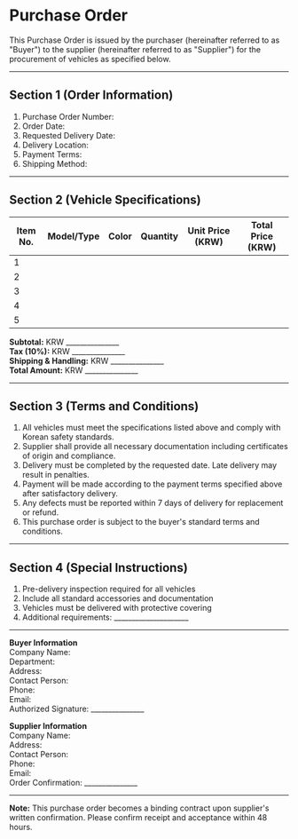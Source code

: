 # Purchase Order

This Purchase Order is issued by the purchaser (hereinafter referred to as "Buyer") to the supplier (hereinafter referred to as "Supplier") for the procurement of vehicles as specified below.

---

## Section 1 (Order Information)
1. Purchase Order Number:  
2. Order Date:  
3. Requested Delivery Date:  
4. Delivery Location:  
5. Payment Terms:  
6. Shipping Method:  

---

## Section 2 (Vehicle Specifications)
| Item No. | Model/Type | Color | Quantity | Unit Price (KRW) | Total Price (KRW) |
|----------|------------|-------|----------|------------------|-------------------|
| 1        |            |       |          |                  |                   |
| 2        |            |       |          |                  |                   |
| 3        |            |       |          |                  |                   |
| 4        |            |       |          |                  |                   |
| 5        |            |       |          |                  |                   |

**Subtotal:** KRW _______________  
**Tax (10%):** KRW _______________  
**Shipping & Handling:** KRW _______________  
**Total Amount:** KRW _______________

---

## Section 3 (Terms and Conditions)
1. All vehicles must meet the specifications listed above and comply with Korean safety standards.
2. Supplier shall provide all necessary documentation including certificates of origin and compliance.
3. Delivery must be completed by the requested date. Late delivery may result in penalties.
4. Payment will be made according to the payment terms specified above after satisfactory delivery.
5. Any defects must be reported within 7 days of delivery for replacement or refund.
6. This purchase order is subject to the buyer's standard terms and conditions.

---

## Section 4 (Special Instructions)
1. Pre-delivery inspection required for all vehicles
2. Include all standard accessories and documentation
3. Vehicles must be delivered with protective covering
4. Additional requirements: _____________________

---

**Buyer Information**  
Company Name:  
Department:  
Address:  
Contact Person:  
Phone:  
Email:  
Authorized Signature: _______________

**Supplier Information**  
Company Name:  
Address:  
Contact Person:  
Phone:  
Email:  
Order Confirmation: _______________

---

**Note:** This purchase order becomes a binding contract upon supplier's written confirmation. Please confirm receipt and acceptance within 48 hours.